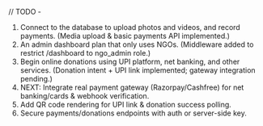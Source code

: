 // TODO -

1. Connect to the database to upload photos and videos, and record payments. (Media upload & basic payments API implemented.)
2. An admin dashboard plan that only uses NGOs. (Middleware added to restrict /dashboard to ngo_admin role.)
3. Begin online donations using UPI platform, net banking, and other services. (Donation intent + UPI link implemented; gateway integration pending.)
4. NEXT: Integrate real payment gateway (Razorpay/Cashfree) for net banking/cards & webhook verification.
5. Add QR code rendering for UPI link & donation success polling.
6. Secure payments/donations endpoints with auth or server-side key.
